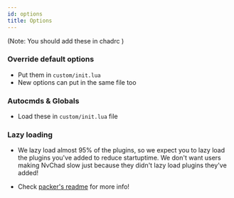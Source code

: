 ```yaml
---
id: options
title: Options
---
```


(Note: You should add these in chadrc )

### Override default options

- Put them in `custom/init.lua`
- New options can put in the same file too 

### Autocmds & Globals

- Load these in `custom/init.lua` file

### Lazy loading

- We lazy load almost 95% of the plugins, so we expect you to lazy load the plugins you've added to reduce startuptime. We don't want users making NvChad slow just because they didn't lazy load plugins they've added!

- Check [packer's readme](https://github.com/wbthomason/packer.nvim#specifying-plugins) for more info!
